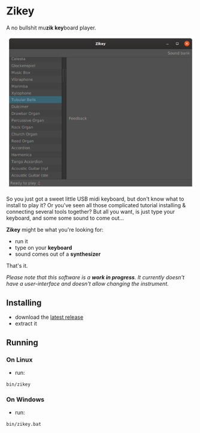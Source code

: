 # Zikey

A no bullshit mu**zik key**board player.

![Screenshot](doc/screenshot.png)

So you just got a sweet little USB midi keyboard, but don't know what to install to play it? Or you've seen all those
complicated tutorial installing & connecting several tools together? But all you want, is just type your keyboard, and
some some sound to come out...

**Zikey** might be what you're looking for:
 * run it
 * type on your **keyboard**
 * sound comes out of a **synthesizer**
 
 That's it.

_Please note that this software is a **work in progress**. It currently doesn't have a user-interface and doesn't allow
changing the instrument._

## Installing

* download the [latest release](https://github.com/mrlem/zikey/releases/tag/v0.2)
* extract it

## Running

### On Linux

* run:
```
bin/zikey
```

### On Windows

* run:
 ```
bin/zikey.bat
```
